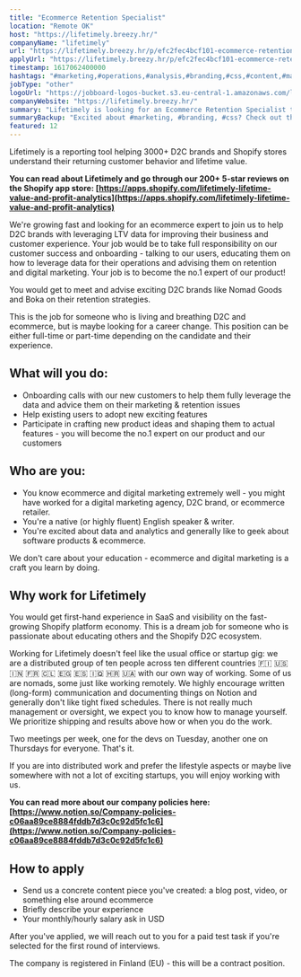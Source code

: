 ```yaml
---
title: "Ecommerce Retention Specialist"
location: "Remote OK"
host: "https://lifetimely.breezy.hr/"
companyName: "lifetimely"
url: "https://lifetimely.breezy.hr/p/efc2fec4bcf101-ecommerce-retention-specialist"
applyUrl: "https://lifetimely.breezy.hr/p/efc2fec4bcf101-ecommerce-retention-specialist/apply"
timestamp: 1617062400000
hashtags: "#marketing,#operations,#analysis,#branding,#css,#content,#management,#English"
jobType: "other"
logoUrl: "https://jobboard-logos-bucket.s3.eu-central-1.amazonaws.com/lifetimely"
companyWebsite: "https://lifetimely.breezy.hr/"
summary: "Lifetimely is looking for an Ecommerce Retention Specialist that has experience in: #marketing, #operations, #analysis."
summaryBackup: "Excited about #marketing, #branding, #css? Check out this job post!"
featured: 12
---
```


Lifetimely is a reporting tool helping 3000+ D2C brands and Shopify stores understand their returning customer behavior and lifetime value.

**You can read about Lifetimely and go through our 200+ 5-star reviews on the Shopify app store: [](https://apps.shopify.com/lifetimely-lifetime-value-and-profit-analytics)[https://apps.shopify.com/lifetimely-lifetime-value-and-profit-analytics](https://apps.shopify.com/lifetimely-lifetime-value-and-profit-analytics)**

We're growing fast and looking for an ecommerce expert to join us to help D2C brands with leveraging LTV data for improving their business and customer experience. Your job would be to take full responsibility on our customer success and onboarding - talking to our users, educating them on how to leverage data for their operations and advising them on retention and digital marketing. Your job is to become the no.1 expert of our product!

You would get to meet and advise exciting D2C brands like Nomad Goods and Boka on their retention strategies.

This is the job for someone who is living and breathing D2C and ecommerce, but is maybe looking for a career change. This position can be either full-time or part-time depending on the candidate and their experience.

## What will you do:

*   Onboarding calls with our new customers to help them fully leverage the data and advice them on their marketing & retention issues
*   Help existing users to adopt new exciting features
*   Participate in crafting new product ideas and shaping them to actual features - you will become the no.1 expert on our product and our customers

## Who are you:

*   You know ecommerce and digital marketing extremely well - you might have worked for a digital marketing agency, D2C brand, or ecommerce retailer.
*   You're a native (or highly fluent) English speaker & writer.
*   You're excited about data and analytics and generally like to geek about software products & ecommerce.

We don't care about your education - ecommerce and digital marketing is a craft you learn by doing.

## Why work for Lifetimely

You would get first-hand experience in SaaS and visibility on the fast-growing Shopify platform economy. This is a dream job for someone who is passionate about educating others and the Shopify D2C ecosystem.

Working for Lifetimely doesn't feel like the usual office or startup gig: we are a distributed group of ten people across ten different countries 🇫🇮 🇺🇸 🇮🇳 🇫🇷 🇨🇱 🇪🇬 🇪🇸 🇮🇶 🇭🇷 🇺🇦 with our own way of working. Some of us are nomads, some just like working remotely. We highly encourage written (long-form) communication and documenting things on Notion and generally don't like tight fixed schedules. There is not really much management or oversight, we expect you to know how to manage yourself. We prioritize shipping and results above how or when you do the work.

Two meetings per week, one for the devs on Tuesday, another one on Thursdays for everyone. That's it.

If you are into distributed work and prefer the lifestyle aspects or maybe live somewhere with not a lot of exciting startups, you will enjoy working with us.

**You can read more about our company policies here: [](https://www.notion.so/Company-policies-c06aa89ce8884fddb7d3c0c92d5fc1c6)[https://www.notion.so/Company-policies-c06aa89ce8884fddb7d3c0c92d5fc1c6](https://www.notion.so/Company-policies-c06aa89ce8884fddb7d3c0c92d5fc1c6)**

## How to apply

*   Send us a concrete content piece you've created: a blog post, video, or something else around ecommerce
*   Briefly describe your experience
*   Your monthly/hourly salary ask in USD

After you've applied, we will reach out to you for a paid test task if you're selected for the first round of interviews.

The company is registered in Finland (EU) - this will be a contract position.
